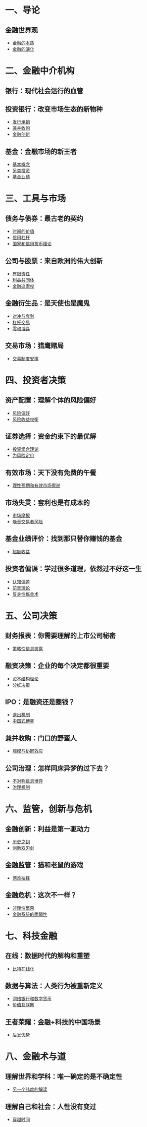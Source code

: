 # 一、导论

## 金融世界观

* [金融的本质](01-01-nature-of-finance.md)
* [金融的演化](01-02-evolution-of-finance.md)

# 二、金融中介机构

## 银行：现代社会运行的血管

## 投资银行：改变市场生态的新物种

* [发行承销]()
* [兼并收购]()
* [金融创新]()

## 基金：金融市场的新王者

* [基本概念]()
* [另类投资]()
* [基金业绩]()

# 三、工具与市场

## 债务与债券：最古老的契约

* [时间的价值]()
* [信用杠杆]()
* [国家和信用货币理论]()

## 公司与股票：来自欧洲的伟大创新

* [有限责任]()
* [利益共同体]()
* [金融追索权]()

## 金融衍生品：是天使也是魔鬼

* [对冲与套利]()
* [杠杆交易]()
* [零和博弈]()

## 交易市场：猎鹰赌局

* [交易制度安排]()

# 四、投资者决策

## 资产配置：理解个体的风险偏好

* [风险偏好]()
* [风险收益权衡]()

## 证券选择：资金约束下的最优解

* [投资组合理论]()
* [为风险定价]()

## 有效市场：天下没有免费的午餐

* [理性预期和有效市场假说]()

## 市场失灵：套利也是有成本的

* [市场摩擦]()
* [噪音交易者风险]()

## 基金业绩评价：找到那只替你赚钱的基金

* [超额收益]()

## 投资者偏误：学过很多道理，依然过不好这一生

* [认知偏差]()
* [前景理论]()
* [反身性炼金术]()


# 五、公司决策

## 财务报表：你需要理解的上市公司秘密

* [策略性信息披露]()

## 融资决策：企业的每个决定都很重要

* [资本结构理论]()
* [分红决策]()

## IPO：是融资还是圈钱？

* [退出机制]()
* [中国式博弈]()

## 兼并收购：门口的野蛮人

* [规模与协同效应]()

## 公司治理：怎样同床异梦的过下去？

* [不对称信息博弈]()
* [治理机制]()

# 六、监管，创新与危机

## 金融创新：利益是第一驱动力

* [历史之钥]()
* [创新双刃剑]()

## 金融监管：猫和老鼠的游戏

* [两难抉择]()

## 金融危机：这次不一样？

* [非理性繁荣]()
* [金融系统的脆弱性]()

# 七、科技金融

## 在线：数据时代的解构和重塑

* [比特在线化]()

## 数据与算法：人类行为被重新定义

* [网络银行和数字货币]()
* [价值互联网]()

## 王者荣耀：金融+科技的中国场景

* [后发优势]()

# 八、金融术与道

## 理解世界和学科：唯一确定的是不确定性

* [另一个纬度的解读]()

## 理解自己和社会：人性没有变过

* [穿越时间]()

